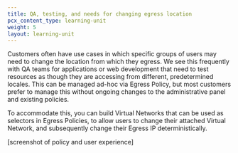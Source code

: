```yaml
---
title: QA, testing, and needs for changing egress location
pcx_content_type: learning-unit
weight: 5
layout: learning-unit
---
```


Customers often have use cases in which specific groups of users may need to change the location from which they egress. We see this frequently with QA teams for applications or web development that need to test resources as though they are accessing from different, predetermined locales. This can be managed ad-hoc via Egress Policy, but most customers prefer to manage this without ongoing changes to the administrative panel and existing policies.

To accommodate this, you can build Virtual Networks that can be used as selectors in Egress Policies, to allow users to change their attached Virtual Network, and subsequently change their Egress IP deterministically.

[screenshot of policy and user experience]
